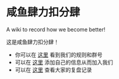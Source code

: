 # 咸鱼肆力扣分肆 

A wiki to record how we become better!

这是咸鱼肆力扣分肆！

- 你可以在 [这里](https://github.com/SaltyfishShop/leetcode_subshop/wiki/%E5%92%B8%E9%B1%BC%E8%82%86%E5%8A%9B%E6%89%A3%E5%88%86%E8%82%86) 看到我们的规则和群号
- 可以在 [这里](https://github.com/SaltyfishShop/leetcode_subshop/wiki/%E6%AF%94%E8%B5%9B%E8%AE%B0%E5%BD%95) 添加自己的信息从而加入我们
- 可以在 [这里](https://github.com/SaltyfishShop/leetcode_subshop/wiki/%E5%A4%8D%E7%9B%98-&-%E6%80%BB%E7%BB%93%E6%B1%87%E6%80%BB) 查看大家的复盘记录
